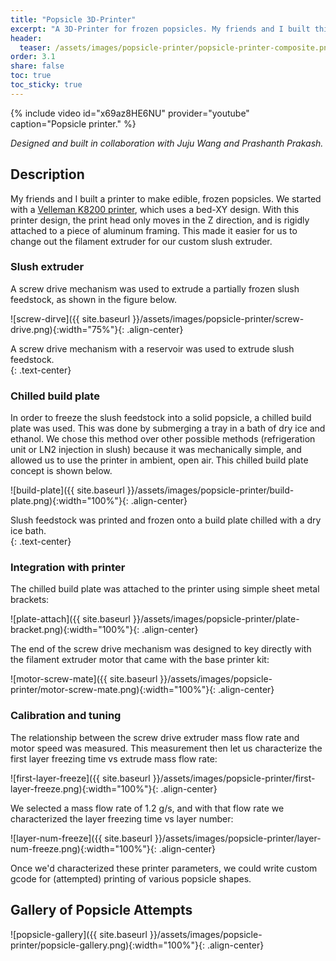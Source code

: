 ```yaml
---
title: "Popsicle 3D-Printer"
excerpt: "A 3D-Printer for frozen popsicles. My friends and I built this by adapting a bed-XY printer with a custom chilled build platform and a slush extruder mechanism."
header:
  teaser: /assets/images/popsicle-printer/popsicle-printer-composite.png
order: 3.1
share: false
toc: true
toc_sticky: true
---
```

{% include video id="x69az8HE6NU" provider="youtube" caption="Popsicle printer." %}

*Designed and built in collaboration with Juju Wang and Prashanth Prakash.*

## Description

My friends and I built a printer to make edible, frozen popsicles. We started with a [Velleman K8200 printer](https://www.velleman.eu/products/view/?id=412554), which uses a bed-XY design. With this printer design, the print head only moves in the Z direction, and is rigidly attached to a piece of aluminum framing. This made it easier for us to change out the filament extruder for our custom slush extruder. 

### Slush extruder

A screw drive mechanism was used to extrude a partially frozen slush feedstock, as shown in the figure below.

![screw-dirve]({{ site.baseurl }}/assets/images/popsicle-printer/screw-drive.png){:width="75%"}{: .align-center}
<figcaption>A screw drive mechanism with a reservoir was used to extrude slush feedstock.</figcaption>{: .text-center}

### Chilled build plate

In order to freeze the slush feedstock into a solid popsicle, a chilled build plate was used. This was done by submerging a tray in a bath of dry ice and ethanol. We chose this method over other possible methods (refrigeration unit or LN2 injection in slush) because it was mechanically simple, and allowed us to use the printer in ambient, open air. This chilled build plate concept is shown below.

![build-plate]({{ site.baseurl }}/assets/images/popsicle-printer/build-plate.png){:width="100%"}{: .align-center}
<figcaption>Slush feedstock was printed and frozen onto a build plate chilled with a dry ice bath.</figcaption>{: .text-center}

### Integration with printer

The chilled build plate was attached to the printer using simple sheet metal brackets:

![plate-attach]({{ site.baseurl }}/assets/images/popsicle-printer/plate-bracket.png){:width="100%"}{: .align-center}

The end of the screw drive mechanism was designed to key directly with the filament extruder motor that came with the base printer kit:

![motor-screw-mate]({{ site.baseurl }}/assets/images/popsicle-printer/motor-screw-mate.png){:width="100%"}{: .align-center}

### Calibration and tuning

The relationship between the screw drive extruder mass flow rate and motor speed was measured. This measurement then let us characterize the first layer freezing time vs extrude mass flow rate:

![first-layer-freeze]({{ site.baseurl }}/assets/images/popsicle-printer/first-layer-freeze.png){:width="100%"}{: .align-center}

We selected a mass flow rate of 1.2 g/s, and with that flow rate we characterized the layer freezing time vs layer number:

![layer-num-freeze]({{ site.baseurl }}/assets/images/popsicle-printer/layer-num-freeze.png){:width="100%"}{: .align-center}

Once we'd characterized these printer parameters, we could write custom gcode for (attempted) printing of various popsicle shapes.

## Gallery of Popsicle Attempts

![popsicle-gallery]({{ site.baseurl }}/assets/images/popsicle-printer/popsicle-gallery.png){:width="100%"}{: .align-center}


